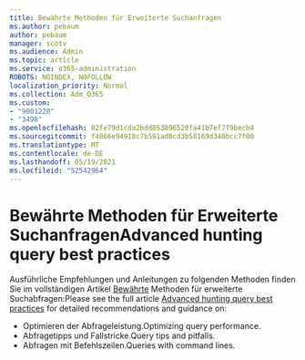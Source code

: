 ```yaml
---
title: Bewährte Methoden für Erweiterte Suchanfragen
ms.author: pebaum
author: pebaum
manager: scotv
ms.audience: Admin
ms.topic: article
ms.service: o365-administration
ROBOTS: NOINDEX, NOFOLLOW
localization_priority: Normal
ms.collection: Adm_O365
ms.custom:
- "9001220"
- "3498"
ms.openlocfilehash: 02fe79d1cda2bdd853896520fa41b7ef7f9becb4
ms.sourcegitcommit: f4866e94918c7b591ad0cd3b58169d340bcc7f00
ms.translationtype: MT
ms.contentlocale: de-DE
ms.lasthandoff: 05/19/2021
ms.locfileid: "52542964"
---
```

# <a name="advanced-hunting-query-best-practices"></a><span data-ttu-id="2f58b-102">Bewährte Methoden für Erweiterte Suchanfragen</span><span class="sxs-lookup"><span data-stu-id="2f58b-102">Advanced hunting query best practices</span></span>

<span data-ttu-id="2f58b-103">Ausführliche Empfehlungen und Anleitungen zu folgenden Methoden finden Sie im vollständigen Artikel [Bewährte](/windows/security/threat-protection/microsoft-defender-atp/advanced-hunting-best-practices#optimize-query-performance) Methoden für erweiterte Suchabfragen:</span><span class="sxs-lookup"><span data-stu-id="2f58b-103">Please see the full article [Advanced hunting query best practices](/windows/security/threat-protection/microsoft-defender-atp/advanced-hunting-best-practices#optimize-query-performance) for detailed recommendations and guidance on:</span></span>
- <span data-ttu-id="2f58b-104">Optimieren der Abfrageleistung.</span><span class="sxs-lookup"><span data-stu-id="2f58b-104">Optimizing query performance.</span></span>
- <span data-ttu-id="2f58b-105">Abfragetipps und Fallstricke.</span><span class="sxs-lookup"><span data-stu-id="2f58b-105">Query tips and pitfalls.</span></span>
- <span data-ttu-id="2f58b-106">Abfragen mit Befehlszeilen.</span><span class="sxs-lookup"><span data-stu-id="2f58b-106">Queries with command lines.</span></span>


